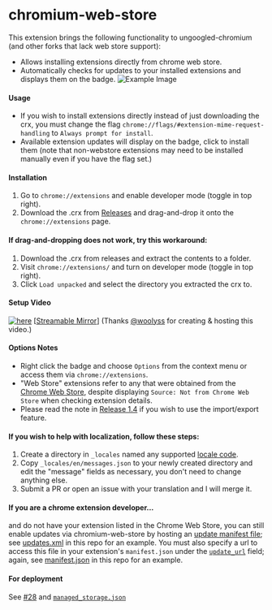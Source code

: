 # chromium-web-store
This extension brings the following functionality to ungoogled-chromium (and other forks that lack web store support):
- Allows installing extensions directly from chrome web store.
- Automatically checks for updates to your installed extensions and displays them on the badge.
![Example Image](https://raw.githubusercontent.com/NeverDecaf/chromium-web-store/master/sample2.PNG)
#### Usage
- If you wish to install extensions directly instead of just downloading the crx, you must change the flag `chrome://flags/#extension-mime-request-handling` to `Always prompt for install`.
- Available extension updates will display on the badge, click to install them (note that non-webstore extensions may need to be installed manually even if you have the flag set.)
#### Installation
1. Go to `chrome://extensions` and enable developer mode (toggle in top right).
2. Download the .crx from [Releases](https://github.com/NeverDecaf/chromium-web-store/releases/latest) and drag-and-drop it onto the `chrome://extensions` page.
#### If drag-and-dropping does not work, try this workaround:
1. Download the .crx from releases and extract the contents to a folder.
2. Visit `chrome://extensions/` and turn on developer mode (toggle in top right).
3. Click `Load unpacked` and select the directory you extracted the crx to.
#### Setup Video
[![here](https://raw.githubusercontent.com/NeverDecaf/chromium-web-store/master/video_thumbnail.png)](https://chromium.woolyss.com/f/video-extension-chromium-web-store.mp4)
[[Streamable Mirror](https://streamable.com/655nn)] (Thanks [@woolyss](https://github.com/woolyss) for creating & hosting this video.)
#### Options Notes
- Right click the badge and choose `Options` from the context menu or access them via `chrome://extensions`.
- "Web Store" extensions refer to any that were obtained from the [Chrome Web Store](https://chrome.google.com/webstore/category/extensions), despite displaying `Source: Not from Chrome Web Store` when checking extension details.
- Please read the note in [Release 1.4](https://github.com/NeverDecaf/chromium-web-store/releases/tag/v1.4.0) if you wish to use the import/export feature.
#### If you wish to help with localization, follow these steps:
1. Create a directory in `_locales` named any supported [locale code](https://developer.chrome.com/webstore/i18n?csw=1#localeTable).
2. Copy `_locales/en/messages.json` to your newly created directory and edit the "message" fields as necessary, you don't need to change anything else.
3. Submit a PR or open an issue with your translation and I will merge it.
#### If you are a chrome extension developer...
and do not have your extension listed in the Chrome Web Store, you can still enable updates via chromium-web-store by hosting an [update manifest file](https://developer.chrome.com/apps/autoupdate#update_manifest); see [updates.xml](https://github.com/NeverDecaf/chromium-web-store/blob/master/updates.xml) in this repo for an example. You must also specify a url to access this file in your extension's `manifest.json` under the [`update_url`](https://developer.chrome.com/apps/autoupdate#update_url) field; again, see [manifest.json](https://github.com/NeverDecaf/chromium-web-store/blob/master/src/manifest.json) in this repo for an example.
#### For deployment
See [#28](https://github.com/NeverDecaf/chromium-web-store/issues/28) and [`managed_storage.json`](https://github.com/NeverDecaf/chromium-web-store/blob/master/src/managed_storage.json)
